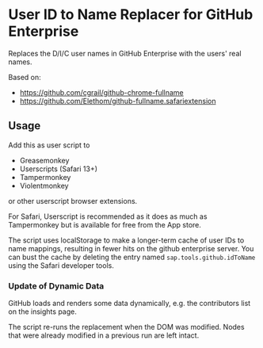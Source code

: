 # User ID to Name Replacer for GitHub Enterprise

Replaces the D/I/C user names in GitHub Enterprise with the users' real names.

Based on:
- https://github.com/cgrail/github-chrome-fullname
- https://github.com/Elethom/github-fullname.safariextension

## Usage

Add this as user script to

- Greasemonkey
- Userscripts (Safari 13+)
- Tampermonkey
- Violentmonkey

or other userscript browser extensions.

For Safari, Userscript is recommended as it does as much as Tampermonkey but is available for free from the App store.

The script uses localStorage to make a longer-term cache of user IDs to name mappings, resulting in fewer hits on the github enterprise server. You can bust the cache by deleting the entry named `sap.tools.github.idToName` using the Safari developer tools.
### Update of Dynamic Data

GitHub loads and renders some data dynamically, e.g. the contributors list on the insights page.

The script re-runs the replacement when the DOM was modified. Nodes that were already modified in a previous run are left intact.
